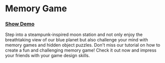 # Memory Game

### [Show Demo](https://rooom-com.github.io/demos/memory-game/)

Step into a steampunk-inspired moon station and not only enjoy the breathtaking view of our blue planet but also challenge your mind with memory games and hidden object puzzles. Don't miss our tutorial on how to create a fun and challenging memory game! Check it out now and impress your friends with your game design skills.